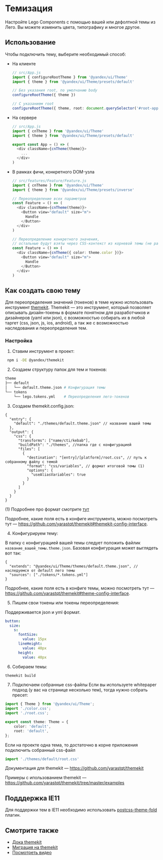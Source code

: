 # Темизация

Настройте Lego Components с помощью вашей или дефолтной темы из Лего. Вы можете изменить цвета, типографику и многое другое.

## Использование

Чтобы подключить тему, выберите необходимый способ:

- На клиенте

  ```ts
  // src/App.js
  import { configureRootTheme } from '@yandex/ui/Theme'
  import { theme } from '@yandex/ui/Theme/presets/default'

  // Без указания root, по умолчанию body
  configureRootTheme({ theme })

  // С указанием root
  configureRootTheme({ theme, root: document.querySelector('#root-app') })
  ```

- На сервере

  ```ts
  // src/App.js
  import { cnTheme } from '@yandex/ui/Theme'
  import { theme } from '@yandex/ui/Theme/presets/default'

  export const App = () => (
    <div className={cnTheme(theme)}>
      ...
    </div>
  )
  ```

- В рамках фичи, конкретного DOM-узла

  ```ts
  // src/features/Feature/Feature.js
  import { cnTheme } from '@yandex/ui/Theme'
  import { theme } from '@yandex/ui/Theme/presets/inverse'

  // Переопределение всех параметров
  const Feature = () => (
    <div className={cnTheme(theme)}>
      <Button view="default" size="m">
        Handle
      </Button>
    </div>
  )

  // Переопределение конкретного значения,
  // остальные будут взяты через CSS-контекст из корневой темы (не работает в IE11)
  const Feature = () => (
    <div className={cnTheme({ color: theme.color })}>
      <Button view="default" size="m">
        Handle
      </Button>
    </div>
  )
  ```


## Как создать свою тему

Для переопределения значений (токенов) в теме нужно использовать инструмент [themekit](https://github.com/yarastqt/themekit). Themekit — это инструмент, который позволяет описывать дизайн-токены в формате понятном для разработчиков и дизайнеров (yaml или json), с возможностью собирать их в любой таргет (css, json, js, ios, android), а так же с возможностью наследования и переопределения тем.

### Настройка

1. Ставим инструмент в проект:

```bash
 npm i -DE @yandex/themekit
```
2. Создаем структуру папок для тем и токенов:

```bash
theme
├── default
│   └── default.theme.json # Конфигурация темы
└── tokens
    └── lego.tokens.yml    # Переопределения лего-токенов
```

3. Создаем themekit.config.json:

```json5
{
  "entry": {
    "default": "./themes/default.theme.json" // название вашей темы
  },
  "output": {
    "css": {
      "transforms": ["name/cti/kebab"],
      "buildPath": "./themes", //папка где с конфигурацией
      "files": [
        {
          "destination": "[entry]/[platform]/root.css", // путь к собранному файлу с темой
          "format": "css/variables", // формат итоговой темы (1)
          "options": {
            "useAliasVariables": true
          }
        }
      ]
    }
  }
}
```

(1) Подробнее про формат смотрите [тут](https://amzn.github.io/style-dictionary/#/formats)

Подробнее, какие поля есть в конфиге инструмента, можно посмотреть тут — https://github.com/yarastqt/themekit#themekit-config-interface.

4. Конфигурируем тему:

В папку с конфигурацией вашей темы следует положить файлик `название_вашей_темы.theme.json`. Базовая конфигурация может выглядеть вот так:

```json5
{
  "extends": "@yandex/ui/Theme/themes/default.theme.json", // наследуемся от default лего темы
  "sources": ["./tokens/*.tokens.yml"]
}
```

Подробнее, какие поля есть в конфиге темы, можно посмотреть тут — https://github.com/yarastqt/themekit#theme-config-interface.

5. Пишем свои токены или токены переопределения:

Поддерживается json и yml формат.

```yml
button:
  size:
    s:
      fontSize:
        value: 15px
      lineHeight:
        value: 40px
      height:
        value: 40px
```

6. Собираем темы:

```bash
themekit build
```

7. Подключаем собранные css-файлы
Если вы используете whitepaper подход (у вас на странице несколько тем), тогда нужно собрать пресет:

```ts
import { Theme } from '@yandex/ui/Theme';
import './color.css';
import './root.css';

export const theme: Theme = {
    color: 'default',
    root: 'default',
};

```

Если на проекте одна тема, то достаточно в корне приложения подключить собранный css-файл

```ts
import './themes/default/root.css'
```

Документация для themekit — https://github.com/yarastqt/themekit

Примеры с ипользованием themekit — https://github.com/yarastqt/themekit/tree/master/examples

## Подддержка IE11

Для поддержки тем в IE11 необходимо использовать [postcss-theme-fold](https://github.com/yarastqt/postcss-theme-fold) плагин.

## Смотрите также

- [Дока themekit](https://github.com/yarastqt/themekit)
- [Миграция на themekit](https://nda.ya.ru/t/C2_-83Nw3YasmY)
- [Посмотреть видео](https://nda.ya.ru/t/vxP9SjNZ3Yasmc)
